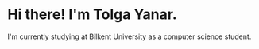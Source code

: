 # Hi there! I'm Tolga Yanar.

I'm currently studying at Bilkent University as a computer science student.
